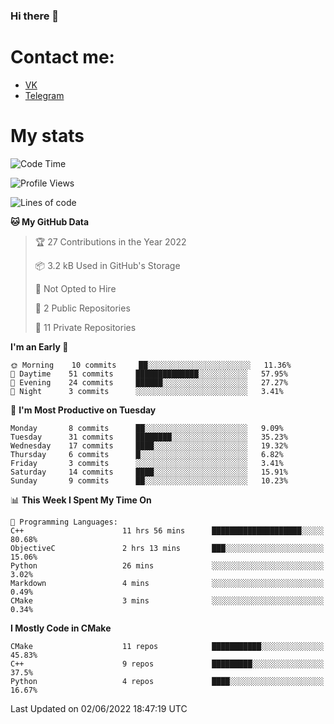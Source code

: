 ### Hi there 👋

# Contact me:

* [VK](https://vk.com/qqqqqqqqqqqqqqqgg)
* [Telegram](https://t.me/echooQQ)

# My stats

<!--START_SECTION:waka-->
![Code Time](http://img.shields.io/badge/Code%20Time-41%20hrs%2041%20mins-blue)

![Profile Views](http://img.shields.io/badge/Profile%20Views-133-blue)

![Lines of code](https://img.shields.io/badge/From%20Hello%20World%20I%27ve%20Written-40%20Thousand%20lines%20of%20code-blue)

**🐱 My GitHub Data** 

> 🏆 27 Contributions in the Year 2022
 > 
> 📦 3.2 kB Used in GitHub's Storage 
 > 
> 🚫 Not Opted to Hire
 > 
> 📜 2 Public Repositories 
 > 
> 🔑 11 Private Repositories  
 > 
**I'm an Early 🐤** 

```text
🌞 Morning    10 commits     ██░░░░░░░░░░░░░░░░░░░░░░░   11.36% 
🌆 Daytime    51 commits     ██████████████░░░░░░░░░░░   57.95% 
🌃 Evening    24 commits     ██████░░░░░░░░░░░░░░░░░░░   27.27% 
🌙 Night      3 commits      ░░░░░░░░░░░░░░░░░░░░░░░░░   3.41%

```
📅 **I'm Most Productive on Tuesday** 

```text
Monday       8 commits      ██░░░░░░░░░░░░░░░░░░░░░░░   9.09% 
Tuesday      31 commits     ████████░░░░░░░░░░░░░░░░░   35.23% 
Wednesday    17 commits     ████░░░░░░░░░░░░░░░░░░░░░   19.32% 
Thursday     6 commits      █░░░░░░░░░░░░░░░░░░░░░░░░   6.82% 
Friday       3 commits      ░░░░░░░░░░░░░░░░░░░░░░░░░   3.41% 
Saturday     14 commits     ████░░░░░░░░░░░░░░░░░░░░░   15.91% 
Sunday       9 commits      ██░░░░░░░░░░░░░░░░░░░░░░░   10.23%

```


📊 **This Week I Spent My Time On** 

```text
💬 Programming Languages: 
C++                      11 hrs 56 mins      ████████████████████░░░░░   80.68% 
ObjectiveC               2 hrs 13 mins       ███░░░░░░░░░░░░░░░░░░░░░░   15.06% 
Python                   26 mins             ░░░░░░░░░░░░░░░░░░░░░░░░░   3.02% 
Markdown                 4 mins              ░░░░░░░░░░░░░░░░░░░░░░░░░   0.49% 
CMake                    3 mins              ░░░░░░░░░░░░░░░░░░░░░░░░░   0.34%

```

**I Mostly Code in CMake** 

```text
CMake                    11 repos            ███████████░░░░░░░░░░░░░░   45.83% 
C++                      9 repos             █████████░░░░░░░░░░░░░░░░   37.5% 
Python                   4 repos             ████░░░░░░░░░░░░░░░░░░░░░   16.67%

```



 Last Updated on 02/06/2022 18:47:19 UTC
<!--END_SECTION:waka-->
